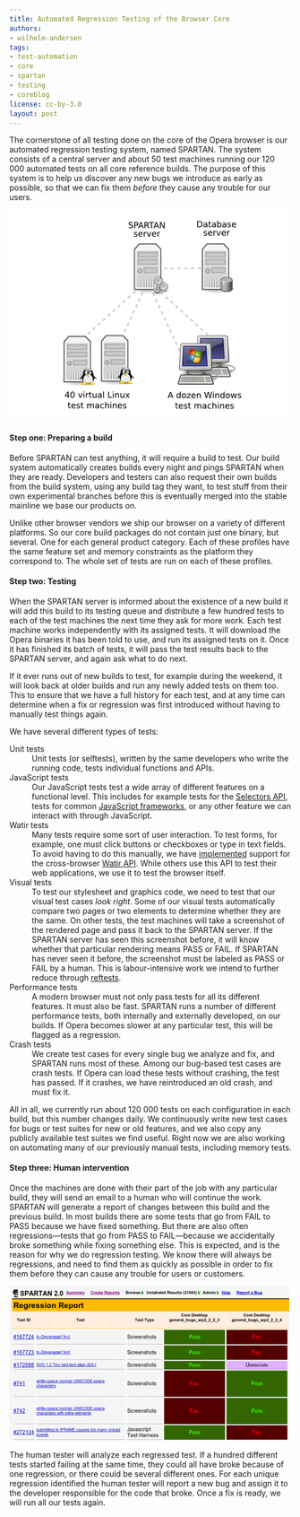 ```yaml
---
title: Automated Regression Testing of the Browser Core
authors:
- wilhelm-andersen
tags:
- test-automation
- core
- spartan
- testing
- coreblog
license: cc-by-3.0
layout: post
---
```


<p>The cornerstone of all testing done on the core of the Opera browser is our automated regression testing system, named SPARTAN. The system consists of a central server and about 50 test machines running our 120 000 automated tests on all core reference builds. The purpose of this system is to help us discover any new bugs we introduce as early as possible, so that we can fix them <em>before</em> they cause any trouble for our users.</p>

<span class='img'><img alt='' src='/blog/automated-testing-of-the-browser-core/spartan.png' /></span>

<h4>Step one: Preparing a build</h4>
<p>Before SPARTAN can test anything, it will require a build to test. Our build system automatically creates builds every night and pings SPARTAN when they are ready. Developers and testers can also request their own builds from the build system, using any build tag they want, to test stuff from their own experimental branches before this is eventually merged into the stable mainline we base our products on.</p>

<p>Unlike other browser vendors we ship our browser on a variety of different platforms. So our core build packages do not contain just one binary, but several. One for each general product category. Each of these profiles have the same feature set and memory constraints as the platform they correspond to. The whole set of tests are run on each of these profiles.</p>

<h4>Step two: Testing</h4>

<p>When the SPARTAN server is informed about the existence of a new build it will add this build to its testing queue and distribute a few hundred tests to each of the test machines the next time they ask for more work. Each test machine works independently with its assigned tests. It will download the Opera binaries it has been told to use, and run its assigned tests on it. Once it has finished its batch of tests, it will pass the test results back to the SPARTAN server, and again ask what to do next.</p>

<p>If it ever runs out of new builds to test, for example during the weekend, it will look back at older builds and run any newly added tests on them too. This to ensure that we have a full history for each test, and at any time can determine when a fix or regression was first introduced without having to manually test things again.</p>

<p>We have several different types of tests:</p>
<dl>
<dt>Unit tests</dt>
<dd>Unit tests (or selftests), written by the same developers who write the
running code, tests individual functions and APIs.</dd>
<dt>JavaScript tests</dt>
<dd>Our JavaScript tests test a wide array of different features on a
functional level. This includes for example tests for the <a href="http://www.w3.org/TR/selectors-api/">Selectors API</a>, tests
for common <a href="http://jquery.com/test/">JavaScript frameworks</a>, or any
other feature we can interact with through JavaScript.</dd>
<dt>Watir tests</dt>
<dd>Many tests require some sort of user interaction. To test
forms, for example, one must click buttons or checkboxes or type in text fields.
To avoid having to do this manually, we have <a href="http://my.opera.com/core/blog/2009/03/06/test-automation-with-operawatir">implemented</a> support for the
cross-browser <a href="http://www.watir.com">Watir API</a>. While others use this API to test their web
applications, we use it to test the browser itself.</dd>

<dt>Visual tests</dt>
<dd>To test our stylesheet and graphics code, we need to test that our visual
test cases <em>look right</em>. Some of our visual tests automatically compare
two pages or two elements to determine whether they are the same. On other tests,
the test machines will take a screenshot of the rendered page and pass it back
to the SPARTAN server. If the SPARTAN server has seen this screenshot before,
it will know whether that particular rendering means PASS or FAIL. If SPARTAN
has never seen it before, the screenshot must be labeled as PASS or FAIL by a
human. This is labour-intensive work we intend to further reduce through
<a href="https://developer.mozilla.org/en/Creating_reftest-based_unit_tests">reftests</a>.</dd>

<dt>Performance tests</dt>
<dd>A modern browser must not only pass tests for all its different features.
It must also be fast. SPARTAN runs a number of different performance tests,
both internally and externally developed, on our builds. If Opera becomes
slower at any particular test, this will be flagged as a regression.</dd>

<dt>Crash tests</dt>
<dd>We create test cases for every single bug we analyze and fix, and SPARTAN
runs most of these. Among our bug-based test cases are crash tests. If Opera
can load these tests without crashing, the test has passed. If it crashes, we
have reintroduced an old crash, and must fix it.</dd>
</dl>

<p>All in all, we currently run about 120 000 tests on each configuration in each build, but this number changes daily. We continuously write new test cases for bugs or test suites for new or old features, and we also copy any publicly available test suites we find useful. Right now we are also working on automating many of our previously manual tests, including memory tests.</p>

<h4>Step three: Human intervention</h4>
<p>Once the machines are done with their part of the job with any particular build, they will send an email to a human who will continue the work. SPARTAN will generate a report of changes between this build and the previous build. In most builds there are some tests that go from FAIL to PASS because we have fixed something. But there are also often regressions—tests that go from PASS to FAIL—because we accidentally broke something while fixing something else. This is expected, and is the reason for why we do regression testing. We know there will always be regressions, and need to find them as quickly as possible in order to fix them before they can cause any trouble for users or customers.</p><span class='img'><img alt='' src='/blog/automated-testing-of-the-browser-core/regressions.png' /></span>

<p>The human tester will analyze each regressed test. If a hundred different tests started failing at the same time, they could all have broke because of one regression, or there could be several different ones. For each unique regression identified the human tester will report a new bug and assign it to the developer responsible for the code that broke. Once a fix is ready, we will run all our tests again.</p>

